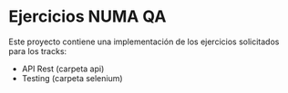 # Ejercicios NUMA QA

Este proyecto contiene una implementación de los ejercicios solicitados para los tracks:

* API Rest (carpeta api)
* Testing (carpeta selenium)
